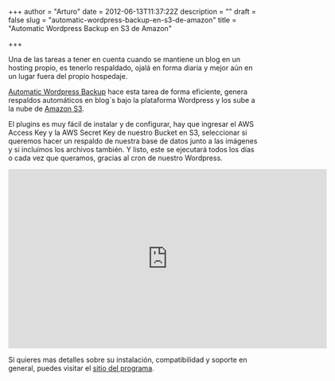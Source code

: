 +++
author = "Arturo"
date = 2012-06-13T11:37:22Z
description = ""
draft = false
slug = "automatic-wordpress-backup-en-s3-de-amazon"
title = "Automatic Wordpress Backup en S3 de Amazon"

+++

Una de las tareas a tener en cuenta cuando se mantiene un blog en un hosting propio, es tenerlo respaldado, ojalá en forma diaria y mejor aún en un lugar fuera del propio hospedaje.

<a href="http://wordpress.org/extend/plugins/automatic-wordpress-backup/">Automatic Wordpress Backup</a> hace esta tarea de forma eficiente, genera respaldos automáticos en blog´s bajo la plataforma Wordpress y los sube a la nube de <a href="http://aws.amazon.com/es/s3/">Amazon S3</a>.

El plugins es muy fácil de instalar y de configurar, hay que ingresar el AWS Access Key y la AWS Secret Key de nuestro Bucket en S3, seleccionar si queremos hacer un respaldo de nuestra base de datos junto a las imágenes y si incluímos los archivos también. Y listo, este se ejecutará todos los días o cada vez que queramos, gracias al cron de nuestro Wordpress.

<iframe width="640" height="360" src="http://www.youtube.com/embed/5A-auuJzb4A?rel=0" frameborder="0" allowfullscreen></iframe>

Si quieres mas detalles sobre su instalación, compatibilidad y soporte en general, puedes visitar el <a href="http://www.wordpressbackup.org/">sitio del programa</a>.